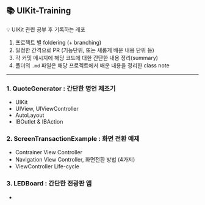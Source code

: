 ## 📚 UIKit-Training

💡 UIKit 관련 공부 후 기록하는 레포


1. 프로젝트 별 foldering (+ branching) 
2. 일정한 간격으로 PR (기능단위, 또는 새롭게 배운 내용 단위 등)
3. 각 커밋 메시지에 해당 코드에 대한 간단한 내용 정리(summary)
4. 폴더의 `.md` 파일은 해당 프로젝트에서 배운 내용을 정리한 class note 

---

### 1. QuoteGenerator : 간단한 명언 제조기
- UIKit
- UIView, UIViewController
- AutoLayout
- IBOutlet & IBAction 


### 2. ScreenTransactionExample : 화면 전환 예제 
- Contrainer View Controller
- Navigation View Controller, 화면전환 방법 (4가지)
- ViewController Life-cycle


### 3. LEDBoard : 간단한 전광판 앱
- 
